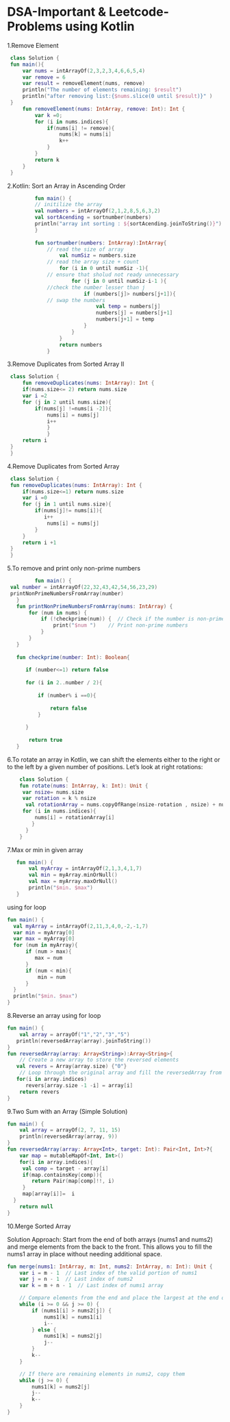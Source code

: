 # DSA-Important & Leetcode-Problems using Kotlin
1.Remove Element
    
   ```kotlin
    class Solution {
    fun main(){
        var nums = intArrayOf(2,3,2,3,4,6,6,5,4)
        var remove = 6
        var result = removeElement(nums, remove)
        println("The number of elements remaining: $result")
        println("after removing list:{$nums.slice(0 until $result)}" )
    }
        fun removeElement(nums: IntArray, remove: Int): Int {
            var k =0;
            for (i in nums.indices){
                if(nums[i] != remove){
                    nums[k] = nums[i]
                    k++
                }
            }
            return k
        }
    }
```

2.Kotlin: Sort an Array in Ascending Order 
      
   ```kotlin
            fun main() {
            // initilize the array
            val numbers = intArrayOf(2,1,2,8,5,6,3,2)
            val sortAcending = sortnumber(numbers)
            println("array int sorting : ${sortAcending.joinToString()}")
            }
    
            fun sortnumber(numbers: IntArray):IntArray{
                // read the size of array
                    val numSiz = numbers.size
                // read the array size + count
                    for (i in 0 until numSiz -1){
                // ensure that sholud not ready unnecessary 
                        for (j in 0 until numSiz-i-1 ){
                //check the number lesser than j
                            if (numbers[j]> numbers[j+1]){
                // swap the numbers
                                val temp = numbers[j]
                                numbers[j] = numbers[j+1]
                                numbers[j+1] = temp
                            }
                        }
                    }
                    return numbers
                }
```
3.Remove Duplicates from Sorted Array II

   ```kotlin 
    class Solution {
        fun removeDuplicates(nums: IntArray): Int {
        if(nums.size<= 2) return nums.size
        var i =2 
        for (j in 2 until nums.size){
            if(nums[j] !=nums[i -2]){
                nums[i] = nums[j]
                i++
                }
                }
        return i
    }
    }
```
4.Remove Duplicates from Sorted Array

   ```kotlin
    class Solution {
    fun removeDuplicates(nums: IntArray): Int {
        if(nums.size<=1) return nums.size
        var i =0
        for (j in 1 until nums.size){
            if(nums[j]!= nums[i]){
               i++
                nums[i] = nums[j]
            }
        }
        return i +1
    }
    }
```
5.To remove and print only non-prime numbers 

   
   ```kotlin
            fun main() {
    val number = intArrayOf(22,32,43,42,54,56,23,29)
    printNonPrimeNumbersFromArray(number)
      }
      fun printNonPrimeNumbersFromArray(nums: IntArray) {
          for (num in nums) {
              if (!checkprime(num)) {  // Check if the number is non-prime
                  print("$num ")    // Print non-prime numbers
              }
          }
      }
      
      fun checkprime(number: Int): Boolean{
          
         if (number<=1) return false
         
         for (i in 2..number / 2){
             
             if (number% i ==0){
                 
                 return false
             }
             
         }
          
          return true
      }
```

6.To rotate an array in Kotlin, we can shift the elements either to the right or to the left by a given number of positions. Let’s look at right rotations:
      
   ```kotlin
       class Solution {
       fun rotate(nums: IntArray, k: Int): Unit {
        var nsize= nums.size
        var rotation = k % nsize
         val rotationArray = nums.copyOfRange(nsize-rotation , nsize) + nums.copyOfRange(0, nsize - rotation)
        for (i in nums.indices){
            nums[i] = rotationArray[i]
           }
         }
       }
```

7.Max or min in given array
   ```kotlin
      fun main() {
          val myArray = intArrayOf(2,1,3,4,1,7)
          val min = myArray.minOrNull()
          val max = myArray.maxOrNull()
          println("$min. $max")
      }
   ```
using for loop
  ```kotlin
fun main() {
    val myArray = intArrayOf(2,11,3,4,0,-2,-1,7)
    var min = myArray[0]
    var max = myArray[0]
    for (num in myArray){
        if (num > max){
           max = num
        }
        if (num < min){
            min = num
        }
    }
    println("$min. $max")
}
```
8.Reverse an array using for loop

```kotlin
fun main() {
    val array = arrayOf("1","2","3","5")
   println(reversedArray(array).joinToString())
}
fun reversedArray(array: Array<String>):Array<String>{
    // Create a new array to store the reversed elements
   val revers = Array(array.size) {"0"}
    // Loop through the original array and fill the reversedArray from the end
   for(i in array.indices)
      revers[array.size -1 -i] = array[i]
    return revers
}
```

9.Two Sum with an Array (Simple Solution)

```kotlin
fun main() {
    val array = arrayOf(2, 7, 11, 15)
    println(reversedArray(array, 9))
}
fun reversedArray(array: Array<Int>, target: Int): Pair<Int, Int>?{
    var map = mutableMapOf<Int, Int>()
    for(i in array.indices){
     val comp = target - array[i]
     if(map.containsKey(comp)){
        return Pair(map[comp]!!, i)
     }
     map[array[i]]=  i
  }
    return null   
}
```
10.Merge Sorted Array

Solution Approach:
    Start from the end of both arrays (nums1 and nums2) and merge elements from the back to the front. This allows you to fill the nums1 array in place without needing additional space.

```kotlin
fun merge(nums1: IntArray, m: Int, nums2: IntArray, n: Int): Unit {
    var i = m - 1  // Last index of the valid portion of nums1
    var j = n - 1  // Last index of nums2
    var k = m + n - 1  // Last index of nums1 array

    // Compare elements from the end and place the largest at the end of nums1
    while (i >= 0 && j >= 0) {
        if (nums1[i] > nums2[j]) {
            nums1[k] = nums1[i]
            i--
        } else {
            nums1[k] = nums2[j]
            j--
        }
        k--
    }

    // If there are remaining elements in nums2, copy them
    while (j >= 0) {
        nums1[k] = nums2[j]
        j--
        k--
    }
}
```

